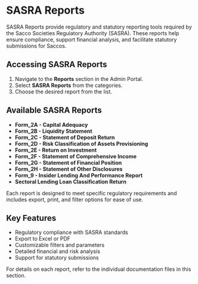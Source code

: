 # SASRA Reports

SASRA Reports provide regulatory and statutory reporting tools required by the Sacco Societies Regulatory Authority (SASRA). These reports help ensure compliance, support financial analysis, and facilitate statutory submissions for Saccos.

## Accessing SASRA Reports

1. Navigate to the **Reports** section in the Admin Portal.
2. Select **SASRA Reports** from the categories.
3. Choose the desired report from the list.

## Available SASRA Reports

- **Form_2A - Capital Adequacy**
- **Form_2B - Liquidity Statement**
- **Form_2C - Statement of Deposit Return**
- **Form_2D - Risk Classification of Assets Provisioning**
- **Form_2E - Return on Investment**
- **Form_2F - Statement of Comprehensive Income**
- **Form_2G - Statement of Financial Position**
- **Form_2H - Statement of Other Disclosures**
- **Form_9 - Insider Lending And Performance Report**
- **Sectoral Lending Loan Classification Return**

Each report is designed to meet specific regulatory requirements and includes export, print, and filter options for ease of use.

## Key Features

- Regulatory compliance with SASRA standards
- Export to Excel or PDF
- Customizable filters and parameters
- Detailed financial and risk analysis
- Support for statutory submissions

For details on each report, refer to the individual documentation files in this section. 